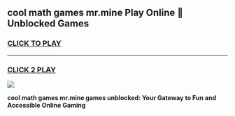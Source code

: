 
## cool math games mr.mine Play Online 👋 Unblocked Games
<h3>
<a href="https://news.freeplayer.one?title=cool_math_games_mr.mine&ref=17CMG">CLICK TO PLAY</a></h3>
<hr>

<h3>
<a href="https://news.freeplayer.one?title=cool_math_games_mr.mine&ref=17CMG">CLICK 2 PLAY</a>
  
</h3>

<a href="https://news.freeplayer.one?title=cool_math_games_mr.mine&ref=17CMG/"><img src="https://clearcache.store/games.png"></a>


**cool math games mr.mine games unblocked: Your Gateway to Fun and Accessible Online Gaming**

